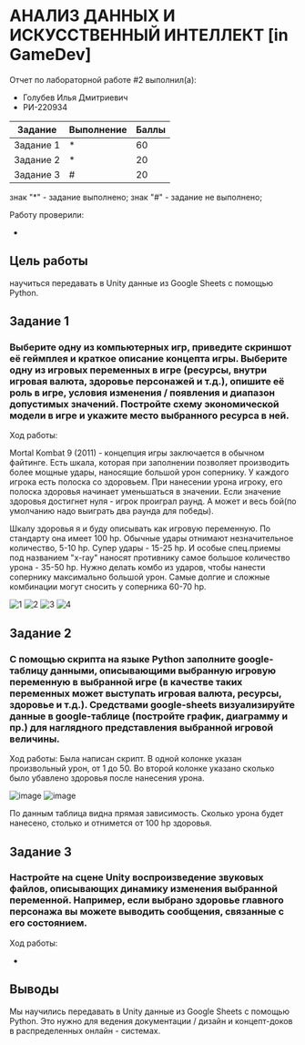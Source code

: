 # АНАЛИЗ ДАННЫХ И ИСКУССТВЕННЫЙ ИНТЕЛЛЕКТ [in GameDev]
Отчет по лабораторной работе #2 выполнил(а):
- Голубев Илья Дмитриевич
- РИ-220934

| Задание | Выполнение | Баллы |
| ------ | ------ | ------ |
| Задание 1 | * | 60 |
| Задание 2 | * | 20 |
| Задание 3 | # | 20 |

знак "*" - задание выполнено; знак "#" - задание не выполнено;

Работу проверили:

-

## Цель работы
научиться передавать в Unity данные из Google Sheets с помощью Python.

## Задание 1
### Выберите одну из компьютерных игр, приведите скриншот её геймплея и краткое описание концепта игры. Выберите одну из игровых переменных в игре (ресурсы, внутри игровая валюта, здоровье персонажей и т.д.), опишите её роль в игре, условия изменения / появления и диапазон допустимых значений. Постройте схему экономической модели в игре и укажите место выбранного ресурса в ней.
Ход работы:

Mortal Kombat 9 (2011) - концепция игры заключается в обычном файтинге. Есть шкала, которая при заполнении позволяет производить
более мощные удары, наносящие большой урон сопернику. У каждого игрока есть полоска со здоровьем. При нанесении урона игроку, его полоска здоровья начинает уменьшаться в значении. Если значение здоровья достигнет нуля - игрок проиграл раунд. А может и весь бой(по умолчанию надо выиграть два раунда для победы).

Шкалу здоровья я и буду описывать как игровую переменную. По стандарту она имеет 100 hp. Обычные удары отнимают незначительное количество, 5-10 hp. Супер удары - 15-25 hp. И особые спец.приемы под названием "x-ray" наносят противнику самое большое количество урона - 35-50 hp. Нужно делать комбо из ударов, чтобы нанести сопернику максимально большой урон. Самые долгие и сложные комбинации могут сносить у соперника 60-70 hp. 

![1](https://github.com/iglbv/DA-in_GameDev-lab2/assets/130669110/db5a104d-5b71-424f-bf85-f8ebff9f61ef)
![2](https://github.com/iglbv/DA-in_GameDev-lab2/assets/130669110/2d62217e-24eb-4c85-bbac-83bf49c0b893)
![3](https://github.com/iglbv/DA-in_GameDev-lab2/assets/130669110/d18bce77-079b-48e4-b8eb-e05156538a69)
![4](https://github.com/iglbv/DA-in_GameDev-lab2/assets/130669110/2ab51b41-cb48-49c5-8904-0f19c62fde73)

## Задание 2
### С помощью скрипта на языке Python заполните google-таблицу данными, описывающими выбранную игровую переменную в выбранной игре (в качестве таких переменных может выступать игровая валюта, ресурсы, здоровье и т.д.). Средствами google-sheets визуализируйте данные в google-таблице (постройте график, диаграмму и пр.) для наглядного представления выбранной игровой величины.

Ход работы:
Была написан скрипт. В одной колонке указан произвольный урон, от 1 до 50. Во второй колонке указано сколько было убавлено здоровья после нанесения урона. 

![image](https://github.com/iglbv/DA-in_GameDev-lab2/assets/130669110/b91f04b9-c065-44fe-8fc5-0a3b38dda849)
![image](https://github.com/iglbv/DA-in_GameDev-lab2/assets/130669110/eb9e0c87-4a96-42e3-ae96-cd0e48693944)

По данным таблица видна прямая зависимость. Сколько урона будет нанесено, столько и отнимется от 100 hp здоровья.

## Задание 3
### Настройте на сцене Unity воспроизведение звуковых файлов, описывающих динамику изменения выбранной переменной. Например, если выбрано здоровье главного персонажа вы можете выводить сообщения, связанные с его состоянием.

Ход работы:

-

## Выводы

Мы научились передавать в Unity данные из Google Sheets с помощью Python. Это нужно для ведения документации / дизайн и концепт-доков в распределенных онлайн - системах.
